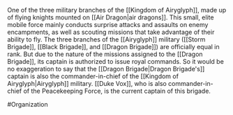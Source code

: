 One of the three military branches of the <span class="political-bodies-places">[[Kingdom of Airyglyph]]</span>, made up of flying knights mounted on <span class="races">[[Air Dragon|air dragons]]</span>.
This small, elite mobile force mainly conducts surprise attacks and assaults on enemy encampments, as well as scouting missions that take advantage of their ability to fly.
The three branches of the <span class="political-bodies-places">[[Airyglyph]]</span> military (<span class="miscellaneous">[[Storm Brigade]]</span>, <span class="miscellaneous">[[Black Brigade]]</span>, and <span class="races">[[Dragon Brigade]]</span>) are officially equal in rank.  But due to the nature of the missions assigned to the <span class="miscellaneous">[[Dragon Brigade]]</span>, its captain is authorized to issue royal commands.  So it would be no exaggeration to say that the <span class="miscellaneous">[[Dragon Brigade|Dragon Brigade's]]</span> captain is also the commander-in-chief of the <span class="political-bodies-places">[[Kingdom of Airyglyph|Airyglyph]]</span> military.
<span class="people">[[Duke Vox]]</span>, who is also commander-in-chief of the Peacekeeping Force, is the current captain of this brigade.

#Organization